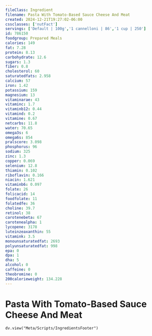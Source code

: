 ```yaml
---
fileClass: Ingredient
filename: Pasta With Tomato-Based Sauce Cheese And Meat
created: 2024-12-21T19:27:02-06:00
cssclasses: ['nutFact']
servings: ['Default | 100g','1 cannelloni | 86','1 cup | 250']
id: 786150
foodgroup: Prepared Meals
calories: 149
fat: 7.28
protein: 8.13
carbohydrate: 12.6
sugars: 1.3
fiber: 0.8
cholesterol: 60
saturatedfats: 2.958
calcium: 57
iron: 1.42
potassium: 159
magnesium: 13
vitaminarae: 43
vitaminc: 1.7
vitaminb12: 0.44
vitamind: 0.2
vitamine: 0.67
netcarbs: 11.8
water: 70.65
omega3s: 6
omega6s: 854
pralscore: 3.098
phosphorus: 96
sodium: 325
zinc: 1.3
copper: 0.069
selenium: 12.8
thiamin: 0.102
riboflavin: 0.166
niacin: 1.621
vitaminb6: 0.097
folate: 26
folicacid: 14
foodfolate: 11
folatedfe: 36
choline: 39.7
retinol: 38
carotenebeta: 67
carotenealpha: 1
lycopene: 3178
luteinzeaxanthin: 55
vitamink: 3.5
monounsaturatedfat: 2693
polyunsaturatedfat: 998
epa: 0
dpa: 1
dha: 5
alcohol: 0
caffeine: 0
theobromine: 0
200calorieweight: 134.228
---
```


# Pasta With Tomato-Based Sauce Cheese And Meat

```dataviewjs
dv.view("Meta/Scripts/IngredientsFooter")
```